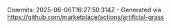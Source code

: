 Commits: 2025-06-06T16:27:50.314Z - Generated via https://github.com/marketplace/actions/artificial-grass
<br>
